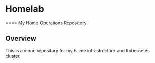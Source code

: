 # Homelab

====
My Home Operations Repository

## Overview

This is a mono repository for my home infrastructure and Kubernetes cluster.

